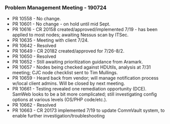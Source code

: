 ### Problem Management Meeting - 190724

* PR 10558 - No change.
* PR 10601 - No change - on hold until mid Sept.
* PR 10616 - CR 20158 created/approved/implemented 7/19 - has been applied to most nodes; awaiting Nessus scan by ITSec.
* PR 10635 - Meeting with client 7/24.
* PR 10642 - Resolved
* PR 10649 - CR 20182 created/approved for 7/26-8/2.
* PR 10650 - Resolved
* PR 10652 - Still awaiting prioritization guidance from Aramark.
* PR 10657 - Nodes being checked against HDUtils, analysis at 7/31 meeting; CJC node checklist sent to Tim Mullings.
* PR 10659 - Heard back from vendor; will manage notification process w/local client admins. Will be closed by next meeting.
* PR 10661 - Testing revealed one remediation opportunity (DCE). SamWeb looks to be a bit more complicated; still investigating config options at various levels (OS/PHP code/etc.).
* PR 10662 - Resolved
* PR 10663 - CR 20173 implemented 7/19 to update CommVault system, to enable further investigation/troubleshooting
